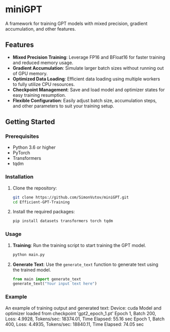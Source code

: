 # miniGPT
A framework for training GPT models with mixed precision, gradient accumulation, and other features.

## Features

- **Mixed Precision Training**: Leverage FP16 and BFloat16 for faster training and reduced memory usage.
- **Gradient Accumulation**: Simulate larger batch sizes without running out of GPU memory.
- **Optimized Data Loading**: Efficient data loading using multiple workers to fully utilize CPU resources.
- **Checkpoint Management**: Save and load model and optimizer states for easy training resumption.
- **Flexible Configuration**: Easily adjust batch size, accumulation steps, and other parameters to suit your training setup.

## Getting Started

### Prerequisites

- Python 3.6 or higher
- PyTorch
- Transformers
- tqdm

### Installation

1. Clone the repository:
    ```bash
    git clone https://github.com/SimonVutov/miniGPT.git
    cd Efficient-GPT-Training
    ```

2. Install the required packages:
    ```bash
    pip install datasets transformers torch tqdm
    ```

### Usage

1. **Training**: Run the training script to start training the GPT model.
    ```bash
    python main.py
    ```

2. **Generate Text**: Use the `generate_text` function to generate text using the trained model.
    ```python
    from main import generate_text
    generate_text("Your input text here")
    ```

### Example

An example of training output and generated text:
Device:  cuda
Model and optimizer loaded from checkpoint 'gpt2_epoch_1.pt'
Epoch 1, Batch 200, Loss: 4.9928, Tokens/sec: 18374.01, Time Elapsed: 55.16 sec
Epoch 1, Batch 400, Loss: 4.4935, Tokens/sec: 18840.11, Time Elapsed: 74.05 sec

